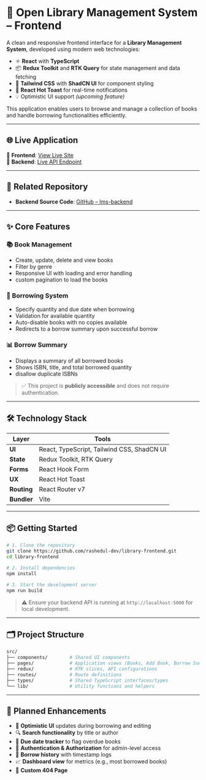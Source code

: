 # 📘 Open Library Management System – Frontend

A clean and responsive frontend interface for a **Library Management System**, developed using modern web technologies:

- ⚛️ **React** with **TypeScript**
- 📦 **Redux Toolkit** and **RTK Query** for state management and data fetching
- 🎨 **Tailwind CSS** with **ShadCN UI** for component styling
- 🔔 **React Hot Toast** for real-time notifications
- 💡 Optimistic UI support _(upcoming feature)_

This application enables users to browse and manage a collection of books and handle borrowing functionalities efficiently.

---

## 🌐 Live Application

🔗 **Frontend**: [View Live Site](https://open-library-managment.vercel.app/)  
🔗 **Backend**: [Live API Endpoint](https://lmsbackendapi.vercel.app)

---

## 📂 Related Repository

- **Backend Source Code**: [GitHub – lms-backend](https://github.com/rashedul-dev/lms-backend)

---

## ✨ Core Features

### 📚 Book Management

- Create, update, delete and view books
- Filter by genre
- Responsive UI with loading and error handling
- custom pagination to load the books

### 📝 Borrowing System

- Specify quantity and due date when borrowing
- Validation for available quantity
- Auto-disable books with no copies available
- Redirects to a borrow summary upon successful borrow

### 📊 Borrow Summary

- Displays a summary of all borrowed books
- Shows ISBN, title, and total borrowed quantity
- disallow duplicate ISBNs

> ✅ This project is **publicly accessible** and does not require authentication.

---

## 🛠 Technology Stack

| Layer       | Tools                                      |
| ----------- | ------------------------------------------ |
| **UI**      | React, TypeScript, Tailwind CSS, ShadCN UI |
| **State**   | Redux Toolkit, RTK Query                   |
| **Forms**   | React Hook Form                            |
| **UX**      | React Hot Toast                            |
| **Routing** | React Router v7                            |
| **Bundler** | Vite                                       |

---

## 📦 Getting Started

```bash
# 1. Clone the repository
git clone https://github.com/rashedul-dev/library-frontend.git
cd library-frontend

# 2. Install dependencies
npm install

# 3. Start the development server
npm run build
```

> ⚠️ Ensure your backend API is running at `http://localhost:5000` for local development.

---

## 🗂 Project Structure

```bash
src/
├── components/        # Shared UI components
├── pages/             # Application views (Books, Add Book, Borrow Summary)
├── redux/             # RTK slices, API configurations
├── routes/            # Route definitions
├── types/             # Shared TypeScript interfaces/types
└── lib/               # Utility functions and helpers
```

---

## 🔭 Planned Enhancements

- 🔄 **Optimistic UI** updates during borrowing and editing
- 🔍 **Search functionality** by title or author
- 📅 **Due date tracker** to flag overdue books
- 🔐 **Authentication & Authorization** for admin-level access
- 📘 **Borrow history** with timestamp logs
- 📈 **Dashboard view** for metrics (e.g., most borrowed books)
- 🚫 **Custom 404 Page**
